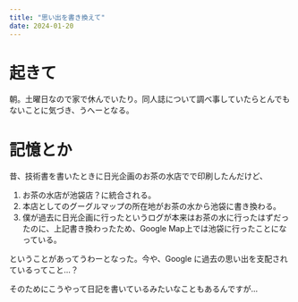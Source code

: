 ```yaml
---
title: "思い出を書き換えて"
date: 2024-01-20
---
```


# 起きて

朝。土曜日なので家で休んでいたり。同人誌について調べ事していたらとんでもないことに気づき、うへーとなる。

# 記憶とか
昔、技術書を書いたときに日光企画のお茶の水店でで印刷したんだけど、

1. お茶の水店が池袋店？に統合される。
2. 本店としてのグーグルマップの所在地がお茶の水から池袋に書き換わる。
3. 僕が過去に日光企画に行ったというログが本来はお茶の水に行ったはずだったのに、上記書き換わったため、Google Map上では池袋に行ったことになっている。


ということがあってうわーとなった。今や、Google に過去の思い出を支配されているってこと...？

そのためにこうやって日記を書いているみたいなこともあるんですが...